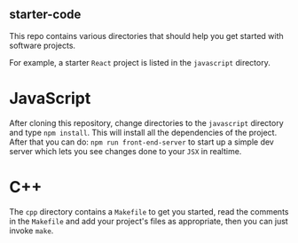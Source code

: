 starter-code
--------------

This repo contains various directories that should help you get
started with software projects. 

For example, a starter `React` project is listed in the `javascript`
directory. 

# JavaScript
After cloning this repository, change directories to the `javascript`
directory and type `npm install`. This will install all the
dependencies of the project. After that you can do: `npm run
front-end-server` to start up a simple dev server which lets you see
changes done to your `JSX` in realtime.

# C++ 

The `cpp` directory contains a `Makefile` to get you started, read the
comments in the `Makefile` and add your project's files as
appropriate, then you can just invoke `make`.
